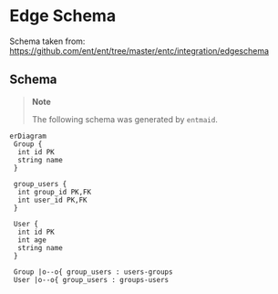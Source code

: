 # Edge Schema

Schema taken from: <https://github.com/ent/ent/tree/master/entc/integration/edgeschema>

## Schema

> **Note**
>
> The following schema was generated by `entmaid`.

<!-- #start:entmaid -->
```mermaid
erDiagram
 Group {
  int id PK
  string name
 }

 group_users {
  int group_id PK,FK
  int user_id PK,FK
 }

 User {
  int id PK
  int age
  string name
 }

 Group |o--o{ group_users : users-groups
 User |o--o{ group_users : groups-users

```
<!-- #end:entmaid -->
